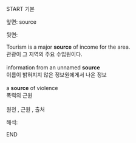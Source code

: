 START
기본

앞면:
source


뒷면:
<div><div>Tourism is a major <strong>source</strong> of income for the area. </div><div><div>관광이 그 지역의 주요 수입원이다.</div></div></div><div><br></div><div><div>information from an unnamed <strong>source</strong> </div><div><div>이름이 밝혀지지 않은 정보원에게서 나온 정보</div></div></div><div><br></div><div><div>a <b>source</b> of violence </div><div>폭력의 근원</div></div><div><br></div><div>원천 , 근원 , 출처</div>


해석:
<!--ID: 1746614454715-->
END